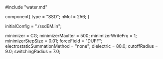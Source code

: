 #include "water.md"


component{
  type = "SSD";
  nMol = 256;
}

initialConfig = "./ssdEM.in";

minimizer = CG;
minimizerMaxIter = 500;
minimizerWriteFrq = 1;
minimizerStepSize = 0.01;
forceField = "DUFF";
electrostaticSummationMethod = "none";
dielectric = 80.0;
cutoffRadius = 9.0;
switchingRadius = 7.0;
